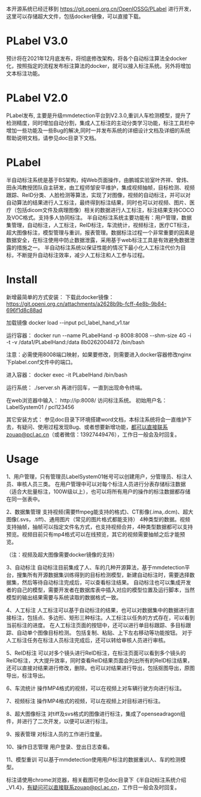 本开源系统已经迁移到  https://git.openi.org.cn/OpenIOSSG/PLabel  进行开发，这里可以存储超大文件，包括docker镜像，可以直接下载。

# PLabel V3.0
预计将在2021年12月底发布，将彻底修改架构，将各个自动标注算法全docker化，按照指定的流程发布标注算法的docker，就可以接入标注系统。另外将增加文本标注功能。

# PLabel V2.0
PLabel发布, 主要是升级mmdetection平台到V2.3.0,重训人车检测模型，提升了检测精度，同时增加自动分割，集成人工标注的主动分类学习功能，标注工具栏中增加一些功能及一些Bug的解决,同时一并发布系统的详细设计文档及详细的系统帮助说明文档，请参见doc目录下文档。

# PLabel
半自动标注系统是基于BS架构，纯Web页面操作，由鹏城实验室叶齐祥、曾炜、田永鸿教授团队自主研发，由工程师邹安平维护，集成视频抽帧，目标检测、视频跟踪、ReID分类、人脸检测等算法，实现了对图像，视频的自动标注，并可以对自动算法的结果进行人工标注，最终得到标注结果，同时也可以对视频、图片、医疗（包括dicom文件及病理图像）相关的数据进行人工标注，标注结果支持COCO及VOC格式。支持多人协同标注。 半自动标注系统主要功能有：用户管理，数据集管理，自动标注，人工标注，ReID标注，车流统计，视频标注，医疗CT标注，超大图像标注，模型管理与重训，报表管理。数据标注过程一个非常重要的因素是数据安全，在标注使用中防止数据泄露，采用基于web标注工具是有效避免数据泄露的措施之一。 半自动标注系统以保证性能的情况下最小化人工标注代价为目标，不断提升自动标注效率，减少人工标注和人工参与过程。

# Install
新增最简单的方式安装：
下载此docker镜像：
https://git.openi.org.cn/attachments/a2628b9b-fcff-4e8b-9b84-696f1d8c88ad

加载镜像
docker load --input pcl_label_hand_v1.tar

运行容器：
docker run  --name PLabelHand -p 8008:8008 --shm-size 4G -i -t   -v /data1/PLabelHand:/data 8b0262004872 /bin/bash

注意：必需使用8008端口映射，如果要修改，则需要进入docker容器修改nginx下plabel.conf文件中的端口。

进入容器：
docker exec -it PLabelHand /bin/bash

运行系统：
./server.sh
再进行回车，一直到出现命令终端。

在web浏览器中输入：
http://ip:8008/
访问标注系统。 初始用户名：LabelSystem01  /  pcl123456



其它安装方式：
参见doc目录下环境搭建word文档，本标注系统将会一直维护下去，有疑问、使用过程发现Bug、或者想要新增功能，都可以直接联系zouap@pcl.ac.cn（或者微信：13927449476），工作日一般会及时回复。

# Usage
1、用户管理，只有管理员LabelSystem01帐号可以创建用户，分管理员、标注人员、审核人员三类。 在用户管理中可以对每个标注人员进行分表存储标注数据（适合大批量标注，100W级以上），也可以将所有用户的操作的标注数据都存储在同一张表中。

2、数据集管理
   支持视频(需要ffmpeg能支持的格式)、CT影像(.ima,.dcm)、超大图像(.svs，.tiff)、通用图片（常见的图片格式都能支持）  4种类型的数据。视频支持抽帧，抽帧可以指定文件名方式，也支持视频合并，4种类型数据都可以支持预览。视频目前只有mp4格式可以在线预览，其它的视频需要抽帧之后才能预览。

（注：视频及超大图像需要docker镜像的支持）

3、自动标注
   自动标注目前集成了人、车的几种开源算法，基于mmdetection平台，搜集所有开源数据集训练得到的目标检测模型，新建自动标注时，需要选择数据集，然后等待自动标注完成后，可以查看标注结果。
   自动标注也可以集成开发者的自己的模型，需要开发者在数据库表中插入对应的模型位置及运行脚本，当然模型的输出结果需要与系统读取的数据格式一致。

4、人工标注
  人工标注可以基于自动标注的结果，也可以对数据集中的数据进行直接标注，包括点、多边形、矩形三种标注。人工标注以任务的方式存在，可以看到当前标注的进度。
  在人工标注页面的按钮中，还可以进行单目标跟踪、多目标跟踪、自动单个图像目标检测。
  包括复制、粘贴、上下左右移动等功能按钮。
  对于人工标注任务在标注人员标注完成后，还可以转给审核人员进行审核。

5、ReID标注
   可以对多个镜头进行ReID标注，在标注页面可以看到多个镜头的ReID标注，大大提升效率，同时查看ReID结果页面会列出所有的ReID标注结果，还可以直接对结果进行修改，删除。也可以对结果进行导出，包括抠图导出，原图导出，标注导出。

6、车流统计
   操作MP4格式的视频，可以在视频上对车辆行驶方向进行标注。

7、视频标注
   操作MP4格式的视频，可以在视频上对目标进行标注。

8、超大图像标注
   对tiff及svs格式的图像进行标注，集成了openseadragon组件，并进行了二次开发，以便可以进行标注。

9、报表管理
   对标注人员的工作进行度量。

10、操作日志管理
  用户登录、登出日志查看。
  
11、模型重训
  可以基于mmdetection使用用户标注的数据重训人、车的检测模型。

标注请使用chrome浏览器，相关截图可参见doc目录下《半自动标注系统介绍_V1.4》，有疑问可以直接联系zouap@pcl.ac.cn，工作日一般会及时回复。

